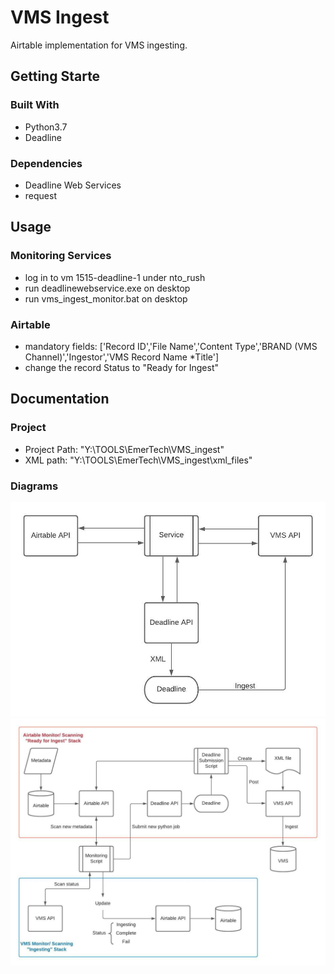 # VMS Ingest
Airtable implementation for VMS ingesting.

## Getting Starte
### Built With
- Python3.7
- Deadline

### Dependencies
- Deadline Web Services
- request

## Usage
### Monitoring Services
- log in to vm 1515-deadline-1 under nto_rush
- run deadlinewebservice.exe on desktop
- run vms_ingest_monitor.bat on desktop

### Airtable
- mandatory fields: ['Record ID','File Name','Content Type','BRAND (VMS Channel)','Ingestor','VMS Record Name *Title']
- change the record Status to "Ready for Ingest"

## Documentation
### Project
- Project Path: "Y:\\TOOLS\\EmerTech\\VMS_ingest"
- XML path: "Y:\\TOOLS\\EmerTech\\VMS_ingest\\xml_files"

### Diagrams
![](chart1.jpeg)
![](chart2.jpeg)
